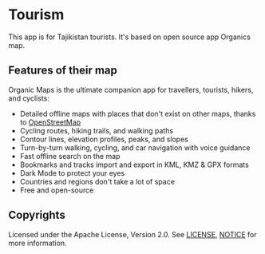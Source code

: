 # Tourism 

This app is for Tajikistan tourists. It's based on open source app Organics map.

## Features of their map

Organic Maps is the ultimate companion app for travellers, tourists, hikers, and cyclists:

- Detailed offline maps with places that don't exist on other maps, thanks to [OpenStreetMap](https://openstreetmap.org)
- Cycling routes, hiking trails, and walking paths
- Contour lines, elevation profiles, peaks, and slopes
- Turn-by-turn walking, cycling, and car navigation with voice guidance
- Fast offline search on the map
- Bookmarks and tracks import and export in KML, KMZ & GPX formats
- Dark Mode to protect your eyes
- Countries and regions don't take a lot of space
- Free and open-source

## Copyrights

Licensed under the Apache License, Version 2.0. See
[LICENSE](https://github.com/Ohpleaseman/tourism/blob/master/LICENSE),
[NOTICE](https://github.com/Ohpleaseman/tourism/blob/master/NOTICE)
for more information.
